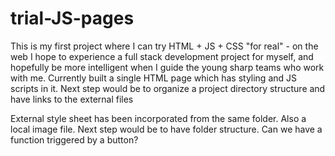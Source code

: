 # trial-JS-pages
This is my first project where I can try HTML + JS + CSS "for real" - on the web
I hope to experience a full stack development project for myself, and hopefully be more intelligent when I guide the young sharp teams who work with me.
Currently built a single HTML page which has styling and JS scripts in it. Next step would be to organize a project directory structure and have links to the external files 

External style sheet has been incorporated from the same folder. Also a local image file. Next step would be to have folder structure. 
Can we have a function triggered by a button?
